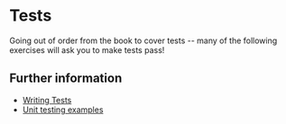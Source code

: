 # Tests

Going out of order from the book to cover tests -- many of the following exercises will ask you to make tests pass!

## Further information

- [Writing Tests](https://doc.rust-lang.org/book/ch11-01-writing-tests.html)
- [Unit testing examples](https://doc.rust-lang.org/rust-by-example/testing/unit_testing.html)
